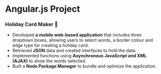 # Angular.js Project
### **Holiday Card Maker 	:love_letter:** ###

* Developed **a mobile web-based application** that includes three dropdown boxes, allowing users to
select words, a border colour and edge type for creating a holiday card.<br>
* Retrieved **JSON** data and created interfaces to hold the data.<br>
* Implemented functions using **Asynchronous JavaScript and XML (AJAX)** to show the words selected.<br>
* Built a **Node Package Manager** to bundle and optimize the application.

 
